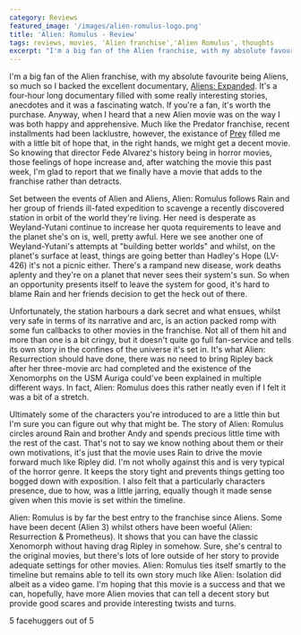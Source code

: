 ```yaml
---
category: Reviews
featured_image: '/images/alien-romulus-logo.png'
title: 'Alien: Romulus - Review'
tags: reviews, movies, 'Alien franchise','Alien Romulus', thoughts
excerpt: "I'm a big fan of the Alien franchise, with my absolute favourite being Aliens, so much so I backed the excellent documentary, [Aliens: Expanded](https://aliens-expanded.com/). It's a four-hour long documentary filled with some really interesting stories, anecdotes and it was a fascinating watch. If you're a fan, it's worth the purchase. Anyway, when I heard that a new Alien movie was on the way I was both happy and apprehensive. Much like the Predator franchise, recent installments had been lacklustre, however, the existance of [Prey](https://www.imdb.com/title/tt11866324/) filled me with a little bit of hope that, in the right hands, we might get a decent movie. So knowing that director Fede Alvarez's history being in horror movies, those feelings of hope increase and, after watching the movie this past week, I'm glad to report that we finally have a movie that adds to the franchise rather than detracts."
---
```

I'm a big fan of the Alien franchise, with my absolute favourite being Aliens, so much so I backed the excellent documentary, [Aliens: Expanded](https://aliens-expanded.com/). It's a four-hour long documentary filled with some really interesting stories, anecdotes and it was a fascinating watch. If you're a fan, it's worth the purchase. Anyway, when I heard that a new Alien movie was on the way I was both happy and apprehensive. Much like the Predator franchise, recent installments had been lacklustre, however, the existance of [Prey](https://www.imdb.com/title/tt11866324/) filled me with a little bit of hope that, in the right hands, we might get a decent movie. So knowing that director Fede Alvarez's history being in horror movies, those feelings of hope increase and, after watching the movie this past week, I'm glad to report that we finally have a movie that adds to the franchise rather than detracts.

Set between the events of Alien and Aliens, Alien: Romulus follows Rain and her group of friends ill-fated expedition to scavenge a recently discovered station in orbit of the world they're living. Her need is desperate as Weyland-Yutani continue to increase her quota requirements to leave and the planet she's on is, well, pretty awful. Here we see another one of Weyland-Yutani's attempts at "building better worlds" and whilst, on the planet's surface at least, things are going better than Hadley's Hope (LV-426) it's not a picnic either. There's a rampand new disease, work deaths aplenty and they're on a planet that never sees their system's sun. So when an opportunity presents itself to leave the system for good, it's hard to blame Rain and her friends decision to get the heck out of there.

Unfortunately, the station harbours a dark secret and what ensues, whilst very safe in terms of its narrative and arc, is an action packed romp with some fun callbacks to other movies in the franchise. Not all of them hit and more than one is a bit cringy, but it doesn't quite go full fan-service and tells its own story in the confines of the universe it's set in. It's what Alien: Resurrection should have done, there was no need to bring Ripley back after her three-movie arc had completed and the existence of the Xenomorphs on the USM Auriga could've been explained in multiple different ways. In fact, Alien: Romulus does this rather neatly even if I felt it was a bit of a stretch.

Ultimately some of the characters you're introduced to are a little thin but I'm sure you can figure out why that might be. The story of Alien: Romulus circles around Rain and brother Andy and spends precious little time with the rest of the cast. That's not to say we know nothing about them or their own motivations, it's just that the movie uses Rain to drive the movie forward much like Ripley did. I'm not wholly against this and is very typical of the horror genre. It keeps the story tight and prevents things getting too bogged down with exposition. I also felt that a particularly characters presence, due to how, was a little jarring, equally though it made sense given when this movie is set within the timeline.

Alien: Romulus is by far the best entry to the franchise since Aliens. Some have been decent (Alien 3) whilst others have been woeful (Alien: Resurrection & Prometheus). It shows that you can have the classic Xenomorph without having drag Ripley in somehow. Sure, she's central to the original movies, but there's lots of lore outside of her story to provide adequate settings for other movies. Alien: Romulus ties itself smartly to the timeline but remains able to tell its own story much like Alien: Isolation did albeit as a video game. I'm hoping that this movie is a success and that we can, hopefully, have more Alien movies that can tell a decent story but provide good scares and provide interesting twists and turns.

5 facehuggers out of 5
